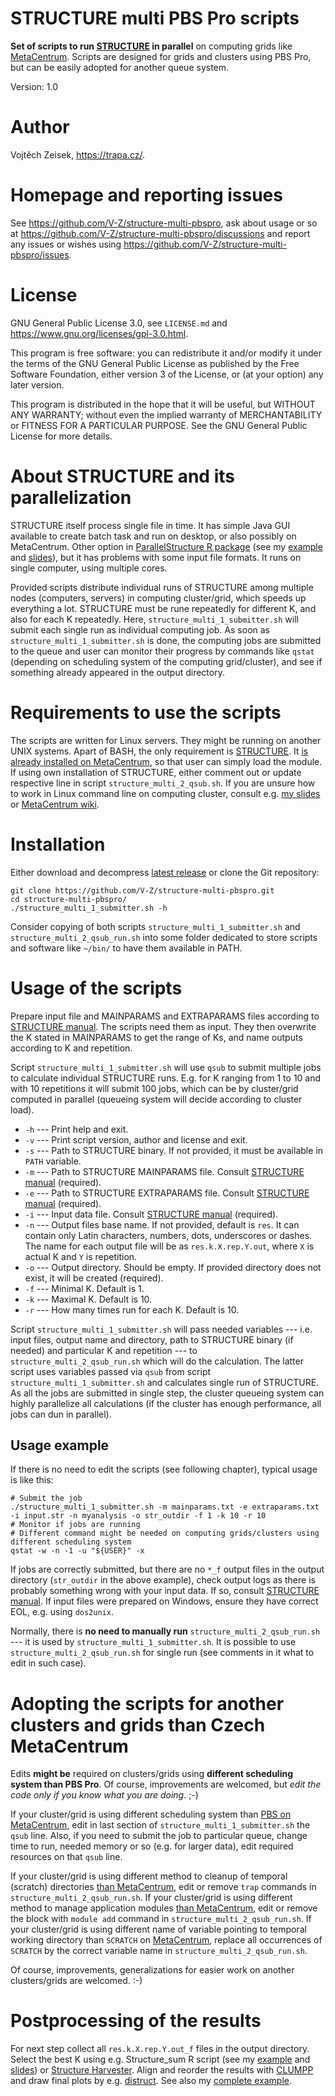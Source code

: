 STRUCTURE multi PBS Pro scripts
===============================

**Set of scripts to run [STRUCTURE](https://web.stanford.edu/group/pritchardlab/structure.html) in parallel** on computing grids like [MetaCentrum](https://www.metacentrum.cz/). Scripts are designed for grids and clusters using PBS Pro, but can be easily adopted for another queue system.

Version: 1.0

# Author

Vojtěch Zeisek, <https://trapa.cz/>.

# Homepage and reporting issues

See <https://github.com/V-Z/structure-multi-pbspro>, ask about usage or so at <https://github.com/V-Z/structure-multi-pbspro/discussions> and report any issues or wishes using <https://github.com/V-Z/structure-multi-pbspro/issues>.

# License

GNU General Public License 3.0, see `LICENSE.md` and <https://www.gnu.org/licenses/gpl-3.0.html>.

This program is free software: you can redistribute it and/or modify it under the terms of the GNU General Public License as published by the Free Software Foundation, either version 3 of the License, or (at your option) any later version.

This program is distributed in the hope that it will be useful, but WITHOUT ANY WARRANTY; without even the implied warranty of MERCHANTABILITY or FITNESS FOR A PARTICULAR PURPOSE. See the GNU General Public License for more details.

# About STRUCTURE and its parallelization

STRUCTURE itself process single file in time. It has simple Java GUI available to create batch task and run on desktop, or also possibly on MetaCentrum. Other option in [ParallelStructure R package](https://r-forge.r-project.org/projects/parallstructure/) (see my [example](https://trapa.cz/en/structure-r-linux) and [slides](https://soubory.trapa.cz/rcourse/r_mol_data_phylogen.pdf)), but it has problems with some input file formats. It runs on single computer, using multiple cores.

Provided scripts distribute individual runs of STRUCTURE among multiple nodes (computers, servers) in computing cluster/grid, which speeds up everything a lot. STRUCTURE must be rune repeatedly for different K, and also for each K repeatedly. Here, `structure_multi_1_submitter.sh` will submit each single run as individual computing job. As soon as `structure_multi_1_submitter.sh` is done, the computing jobs are submitted to the queue and user can monitor their progress by commands like `qstat` (depending on scheduling system of the computing grid/cluster), and see if something already appeared in the output directory.

# Requirements to use the scripts

The scripts are written for Linux servers. They might be running on another UNIX systems. Apart of BASH, the only requirement is [STRUCTURE](https://web.stanford.edu/group/pritchardlab/structure.html). It [is already installed on MetaCentrum](https://wiki.metacentrum.cz/wiki/Structure), so that user can simply load the module. If using own installation of STRUCTURE, either comment out or update respective line in script `structure_multi_2_qsub.sh`. If you are unsure how to work in Linux command line on computing cluster, consult e.g. [my slides](https://soubory.trapa.cz/linuxcourse/linux_bash_metacentrum_course.pdf) or [MetaCentrum wiki](https://wiki.metacentrum.cz/).

# Installation

Either download and decompress [latest release](https://github.com/V-Z/structure-multi-pbspro/releases) or clone the Git repository:

```shell
git clone https://github.com/V-Z/structure-multi-pbspro.git
cd structure-multi-pbspro/
./structure_multi_1_submitter.sh -h
```

Consider copying of both scripts `structure_multi_1_submitter.sh` and `structure_multi_2_qsub_run.sh` into some folder dedicated to store scripts and software like `~/bin/` to have them available in PATH.

# Usage of the scripts

Prepare input file and MAINPARAMS and EXTRAPARAMS files according to [STRUCTURE manual](https://web.stanford.edu/group/pritchardlab/structure_software/release_versions/v2.3.4/html/structure.html). The scripts need them as input. They then overwrite the K stated in MAINPARAMS to get the range of Ks, and name outputs according to K and repetition.

Script `structure_multi_1_submitter.sh` will use `qsub` to submit multiple jobs to calculate individual STRUCTURE runs. E.g. for K ranging from 1 to 10 and with 10 repetitions it will submit 100 jobs, which can be by cluster/grid computed in parallel (queueing system will decide according to cluster load).

* `-h` --- Print help and exit.
* `-v` --- Print script version, author and license and exit.
* `-s` --- Path to STRUCTURE binary. If not provided, it must be available in `PATH` variable.
* `-m` --- Path to STRUCTURE MAINPARAMS file. Consult [STRUCTURE manual](https://web.stanford.edu/group/pritchardlab/structure_software/release_versions/v2.3.4/html/structure.html) (required).
* `-e` --- Path to STRUCTURE EXTRAPARAMS file. Consult [STRUCTURE manual](https://web.stanford.edu/group/pritchardlab/structure_software/release_versions/v2.3.4/html/structure.html) (required).
* `-i` --- Input data file. Consult [STRUCTURE manual](https://web.stanford.edu/group/pritchardlab/structure_software/release_versions/v2.3.4/html/structure.html) (required).
* `-n` --- Output files base name. If not provided, default is `res`. It can contain only Latin characters, numbers, dots, underscores or dashes. The name for each output file will be as `res.k.X.rep.Y.out`, where `X` is actual K and `Y` is repetition.
* `-o` --- Output directory. Should be empty. If provided directory does not exist, it will be created (required).
* `-f` --- Minimal K. Default is 1.
* `-k` --- Maximal K. Default is 10.
* `-r` --- How many times run for each K. Default is 10.

Script `structure_multi_1_submitter.sh` will pass needed variables --- i.e. input files, output name and directory, path to STRUCTURE binary (if needed) and particular K and repetition --- to `structure_multi_2_qsub_run.sh` which will do the calculation. The latter script uses variables passed via `qsub` from script `structure_multi_1_submitter.sh` and calculates single run of STRUCTURE. As all the jobs are submitted in single step, the cluster queueing system can highly parallelize all calculations (if the cluster has enough performance, all jobs can dun in parallel).

## Usage example

If there is no need to edit the scripts (see following chapter), typical usage is like this:

```shell
# Submit the job
./structure_multi_1_submitter.sh -m mainparams.txt -e extraparams.txt -i input.str -n myanalysis -o str_outdir -f 1 -k 10 -r 10
# Monitor if jobs are running
# Different command might be needed on computing grids/clusters using different scheduling system
qstat -w -n -1 -u "${USER}" -x
```

If jobs are correctly submitted, but there are no `*_f` output files in the output directory (`str_outdir` in the above example), check output logs as there is probably something wrong with your input data. If so, consult [STRUCTURE manual](https://web.stanford.edu/group/pritchardlab/structure_software/release_versions/v2.3.4/html/structure.html). If input files were prepared on Windows, ensure they have correct EOL, e.g. using `dos2unix`.

Normally, there is **no need to manually run** `structure_multi_2_qsub_run.sh` --- it is used by `structure_multi_1_submitter.sh`. It is possible to use `structure_multi_2_qsub_run.sh` for single run (see comments in it what to edit in such case).

# Adopting the scripts for another clusters and grids than Czech MetaCentrum

Edits **might be** required on clusters/grids using **different scheduling system than PBS Pro**. Of course, improvements are welcomed, but *edit the code only if you know what you are doing*. ;-)

If your cluster/grid is using different scheduling system than [PBS on MetaCentrum](https://wiki.metacentrum.cz/wiki/About_scheduling_system), edit in last section of `structure_multi_1_submitter.sh` the `qsub` line. Also, if you need to submit the job to particular queue, change time to run, needed memory or so (e.g. for larger data), edit required resources on that `qsub` line.

If your cluster/grid is using different method to cleanup of temporal (scratch) directories [than MetaCentrum](https://wiki.metacentrum.cz/wiki/Trap_command_usage), edit or remove `trap` commands in `structure_multi_2_qsub_run.sh`. If your cluster/grid is using different method to manage application modules [than MetaCentrum](https://wiki.metacentrum.cz/wiki/Structure), edit or remove the block with `module add` command in `structure_multi_2_qsub_run.sh`. If your cluster/grid is using different name of variable pointing to temporal working directory than `SCRATCH` on [MetaCentrum](https://wiki.metacentrum.cz/wiki/Beginners_guide), replace all occurrences of `SCRATCH` by the correct variable name in `structure_multi_2_qsub_run.sh`.

Of course, improvements, generalizations for easier work on another clusters/grids are welcomed. :-)

# Postprocessing of the results

For next step collect all `res.k.X.rep.Y.out_f` files in the output directory. Select the best K using e.g. Structure_sum R script (see my [example](https://trapa.cz/en/structure-r-linux) and [slides](https://soubory.trapa.cz/rcourse/r_mol_data_phylogen.pdf)) or [Structure Harvester](http://taylor0.biology.ucla.edu/structureHarvester/). Align and reorder the results with [CLUMPP](https://web.stanford.edu/group/rosenberglab/clumpp.html) and draw final plots by e.g. [distruct](https://web.stanford.edu/group/rosenberglab/distruct.html). See also my [complete example](https://trapa.cz/en/structure-r-linux).

